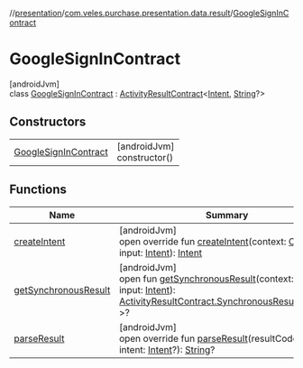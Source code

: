//[presentation](../../../index.md)/[com.veles.purchase.presentation.data.result](../index.md)/[GoogleSignInContract](index.md)

# GoogleSignInContract

[androidJvm]\
class [GoogleSignInContract](index.md) : [ActivityResultContract](https://developer.android.com/reference/kotlin/androidx/activity/result/contract/ActivityResultContract.html)&lt;[Intent](https://developer.android.com/reference/kotlin/android/content/Intent.html), [String](https://kotlinlang.org/api/latest/jvm/stdlib/kotlin/-string/index.html)?&gt;

## Constructors

| | |
|---|---|
| [GoogleSignInContract](-google-sign-in-contract.md) | [androidJvm]<br>constructor() |

## Functions

| Name | Summary |
|---|---|
| [createIntent](create-intent.md) | [androidJvm]<br>open override fun [createIntent](create-intent.md)(context: [Context](https://developer.android.com/reference/kotlin/android/content/Context.html), input: [Intent](https://developer.android.com/reference/kotlin/android/content/Intent.html)): [Intent](https://developer.android.com/reference/kotlin/android/content/Intent.html) |
| [getSynchronousResult](index.md#1094172138%2FFunctions%2F-646359276) | [androidJvm]<br>open fun [getSynchronousResult](index.md#1094172138%2FFunctions%2F-646359276)(context: [Context](https://developer.android.com/reference/kotlin/android/content/Context.html), input: [Intent](https://developer.android.com/reference/kotlin/android/content/Intent.html)): [ActivityResultContract.SynchronousResult](https://developer.android.com/reference/kotlin/androidx/activity/result/contract/ActivityResultContract.SynchronousResult.html)&lt;[String](https://kotlinlang.org/api/latest/jvm/stdlib/kotlin/-string/index.html)?&gt;? |
| [parseResult](parse-result.md) | [androidJvm]<br>open override fun [parseResult](parse-result.md)(resultCode: [Int](https://kotlinlang.org/api/latest/jvm/stdlib/kotlin/-int/index.html), intent: [Intent](https://developer.android.com/reference/kotlin/android/content/Intent.html)?): [String](https://kotlinlang.org/api/latest/jvm/stdlib/kotlin/-string/index.html)? |
